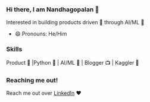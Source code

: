 ### Hi there, I am Nandhagopalan 👋

Interested in building products driven 🚀 through AI/ML 🤖

- 😄 Pronouns: He/Him

### Skills
Product 🚀 |Python 🐍 | AI/ML 🤖 | Blogger 📺 | Kaggler 🕺


### Reaching me out!
Reach me out over [LinkedIn](https://www.linkedin.com/in/nandhu15/) ❤️
